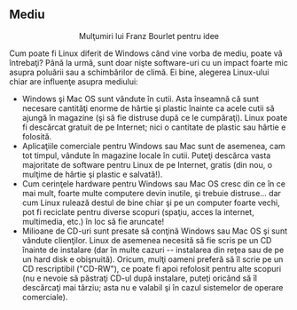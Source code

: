 



<h2>Mediu</h2>

<p align="center">Mulţumiri lui Franz Bourlet pentru idee

Cum poate fi Linux diferit de Windows când vine vorba de mediu, poate
vă întrebaţi? Până la urmă, sunt doar nişte software-uri cu un impact foarte
mic asupra poluării sau a schimbărilor de climă. Ei bine, alegerea Linux-ului
chiar are influenţe asupra mediului:

<ul>

<li>Windows şi Mac OS sunt vândute în cutii. Asta înseamnă că
sunt necesare cantităţi enorme de hârtie şi plastic înainte ca
acele cutii să ajungă în magazine (şi să fie distruse după ce le
cumpăraţi). Linux poate fi descărcat gratuit de pe Internet;
nici o cantitate de plastic sau hârtie e folosită.</li>

<li>Aplicaţiile comerciale pentru Windows sau Mac sunt de asemenea,
cam tot timpul, vândute în magazine locale în cutii. Puteţi
descărca vasta majoritate de software pentru Linux de pe Internet,
gratis (din nou, o mulţime de hârtie şi plastic e salvată!).</li>

<li>Cum cerinţele hardware pentru Windows sau Mac OS cresc din ce în
ce mai mult, foarte multe computere devin inutile, şi trebuie distruse...
dar cum Linux rulează destul de bine chiar şi pe un computer foarte
vechi, pot fi reciclate pentru diverse scopuri (spaţiu, acces la internet,
multimedia, etc.) în loc să fie aruncate!</li>

<li>Milioane de CD-uri sunt presate să conţină Windows sau Mac OS şi
sunt vândute clienţilor. Linux de asemenea necesită să fie scris pe un
CD înainte de instalare (dar în multe cazuri -- instalarea din reţea sau de pe un
hard disk e obişnuită). Oricum, mulţi oameni preferă să îl scrie
pe un CD rescriptibil ("CD-RW"), ce poate fi apoi refolosit pentru alte
scopuri (nu e nevoie să păstraţi CD-ul după instalare, puteţi oricând
să îl descărcaţi mai târziu; asta nu e valabil şi în cazul sistemelor de operare
comerciale).</li>


</ul>




